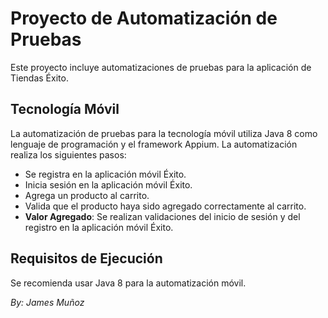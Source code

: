 # Proyecto de Automatización de Pruebas

Este proyecto incluye automatizaciones de pruebas para la aplicación de Tiendas Éxito.

## Tecnología Móvil
La automatización de pruebas para la tecnología móvil utiliza Java 8 como lenguaje de programación y el framework Appium. La automatización realiza los siguientes pasos:

- Se registra en la aplicación móvil Éxito.
- Inicia sesión en la aplicación móvil Éxito.
- Agrega un producto al carrito.
- Valida que el producto haya sido agregado correctamente al carrito.
- **Valor Agregado**: Se realizan validaciones del inicio de sesión y del registro en la aplicación móvil Éxito.

## Requisitos de Ejecución

Se recomienda usar Java 8 para la automatización móvil.

*By: James Muñoz*
